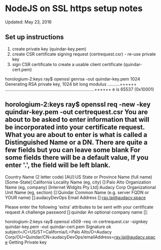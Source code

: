 # NodeJS on SSL https setup notes
Updated: May 23, 2016



## Set up instructions
1. create private key (quindar-key.pem)
2. create CSR certificate signing request (certrequest.csr) - re-use private key
3. sign CSR certificate to create a usable client certificate (quindar-cert.pem)


horologium-2:keys ray$ openssl genrsa -out quindar-key.pem 1024 
Generating RSA private key, 1024 bit long modulus
..........++++++
.........................................................................++++++
e is 65537 (0x10001)

horologium-2:keys ray$ openssl req -new -key quindar-key.pem -out certrequest.csr
You are about to be asked to enter information that will be incorporated
into your certificate request.
What you are about to enter is what is called a Distinguished Name or a DN.
There are quite a few fields but you can leave some blank
For some fields there will be a default value,
If you enter '.', the field will be left blank.
-----
Country Name (2 letter code) [AU]:US
State or Province Name (full name) [Some-State]:California
Locality Name (eg, city) []:Palo Alto
Organization Name (eg, company) [Internet Widgits Pty Ltd]:Audacy Corp
Organizational Unit Name (eg, section) []:Quindar
Common Name (e.g. server FQDN or YOUR name) []:audacyDevOps
Email Address []:ray.lai@audacy.space

Please enter the following 'extra' attributes
to be sent with your certificate request
A challenge password []:quindar
An optional company name []:


horologium-2:keys ray$ openssl x509 -req -in certrequest.csr -signkey quindar-key.pem -out quindar-cert.pem
Signature ok
subject=/C=US/ST=California/L=Palo Alto/O=Audacy Corp/OU=Quindar/CN=audacyDevOps/emailAddress=ray.lai@audacy.space
Getting Private key

